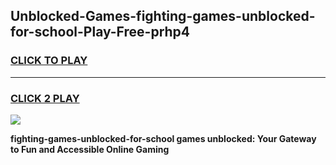 
## Unblocked-Games-fighting-games-unblocked-for-school-Play-Free-prhp4
<h3>
<a href="https://premium76.site?title=fighting-games-unblocked-for-school&ref=18A1">CLICK TO PLAY</a></h3>
<hr>

<h3>
<a href="https://premium76.site?title=fighting-games-unblocked-for-school&ref=18A1">CLICK 2 PLAY</a>
  
</h3>

<a href="https://premium76.site?title=fighting-games-unblocked-for-school&ref=18A1"><img src="https://clearcache.store/games.png"></a>


**fighting-games-unblocked-for-school games unblocked: Your Gateway to Fun and Accessible Online Gaming**
